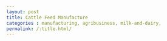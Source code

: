 ```yaml
---
layout: post
title: Cattle Feed Manufacture
categories : manufacturing, agribusiness, milk-and-dairy,
permalink: /:title.html/
---
```

